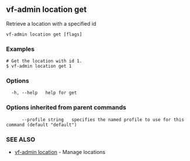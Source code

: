 ## vf-admin location get

Retrieve a location with a specified id

```
vf-admin location get [flags]
```

### Examples

```
# Get the location with id 1.
$ vf-admin location get 1

```

### Options

```
  -h, --help   help for get
```

### Options inherited from parent commands

```
      --profile string   specifies the named profile to use for this command (default "default")
```

### SEE ALSO

* [vf-admin location](vf-admin_location.md)	 - Manage locations

